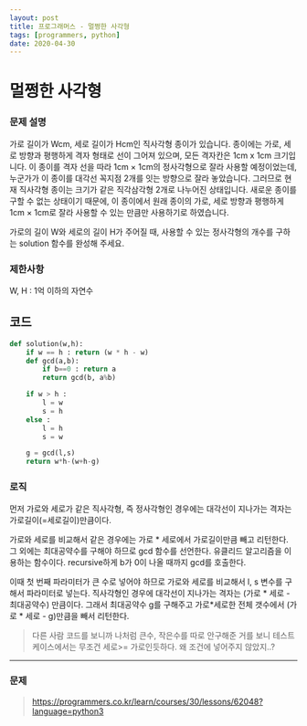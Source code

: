 ```yaml
---
layout: post
title: 프로그래머스 - 멀쩡한 사각형
tags: [programmers, python]
date: 2020-04-30
---
```


# 멀쩡한 사각형

### 문제 설명

가로 길이가 Wcm, 세로 길이가 Hcm인 직사각형 종이가 있습니다. 종이에는 가로, 세로 방향과 평행하게 격자 형태로 선이 그어져 있으며, 모든 격자칸은 1cm x 1cm 크기입니다. 이 종이를 격자 선을 따라 1cm × 1cm의 정사각형으로 잘라 사용할 예정이었는데, 누군가가 이 종이를 대각선 꼭지점 2개를 잇는 방향으로 잘라 놓았습니다. 그러므로 현재 직사각형 종이는 크기가 같은 직각삼각형 2개로 나누어진 상태입니다. 새로운 종이를 구할 수 없는 상태이기 때문에, 이 종이에서 원래 종이의 가로, 세로 방향과 평행하게 1cm × 1cm로 잘라 사용할 수 있는 만큼만 사용하기로 하였습니다.

가로의 길이 W와 세로의 길이 H가 주어질 때, 사용할 수 있는 정사각형의 개수를 구하는 solution 함수를 완성해 주세요.

### 제한사항

W, H : 1억 이하의 자연수
 
## 코드

```python
def solution(w,h):
    if w == h : return (w * h - w)
    def gcd(a,b):
        if b==0 : return a
        return gcd(b, a%b)

    if w > h :
        l = w
        s = h
    else :
        l = h
        s = w

    g = gcd(l,s)
    return w*h-(w+h-g)
```

### 로직

먼저 가로와 세로가 같은 직사각형, 즉 정사각형인 경우에는 대각선이 지나가는 격자는 가로길이(=세로길이)만큼이다.

가로와 세로를 비교해서 같은 경우에는 가로 * 세로에서 가로길이만큼 빼고 리턴한다.
그 외에는 최대공약수를 구해야 하므로 gcd 함수를 선언한다. 유클리드 알고리즘을 이용하는 함수이다.
recursive하게 b가 0이 나올 때까지 gcd를 호출한다.

이때 첫 번째 파라미터가 큰 수로 넣어야 하므로 가로와 세로를 비교해서 l, s 변수를 구해서 파라미터로 넣는다.
직사각형인 경우에 대각선이 지나가는 격자는 (가로 * 세로 - 최대공약수) 만큼이다.
그래서 최대공약수 g를 구해주고 가로*세로한 전체 갯수에서 (가로 * 세로 - g)만큼을 빼서 리턴한다.

> 다른 사람 코드를 보니까 나처럼 큰수, 작은수를 따로 안구해준 거를 보니 테스트케이스에서는 무조건 세로>= 가로인듯하다.
왜 조건에 넣어주지 않았지..?

---

### 문제

> https://programmers.co.kr/learn/courses/30/lessons/62048?language=python3